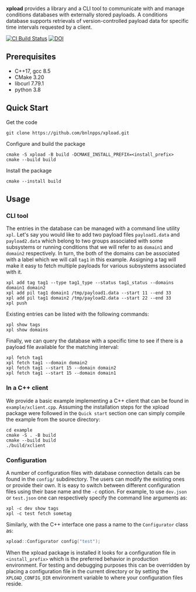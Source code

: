 **xpload** provides a library and a CLI tool to communicate with and manage
conditions databases with externally stored payloads. A conditions database
supports retrievals of version-controlled payload data for specific time
intervals requested by a client.

[![CI Build Status](https://github.com/bnlnpps/xpload/actions/workflows/ci-build.yml/badge.svg)](https://github.com/bnlnpps/xpload/actions/workflows/ci-build.yml)
[![DOI](https://zenodo.org/badge/419745626.svg)](https://zenodo.org/badge/latestdoi/419745626)


## Prerequisites

- C++17, gcc 8.5
- CMake 3.20
- libcurl 7.79.1
- python 3.8

## Quick Start

Get the code

    git clone https://github.com/bnlnpps/xpload.git

Configure and build the package

    cmake -S xpload -B build -DCMAKE_INSTALL_PREFIX=<install_prefix>
    cmake --build build

Install the package

    cmake --install build


## Usage

### CLI tool

The entries in the database can be managed with a command line utility `xpl`.
Let's say you would like to add two payload files `payload1.data` and
`payload2.data` which belong to two groups associated with some subsystems or
running conditions that we will refer to as `domain1` and `domain2`
respectively. In turn, the both of the domains can be associated with a label
which we will call `tag1` in this example. Assigning a tag will make it easy to
fetch multiple payloads for various subsystems associated with it.

```shell
xpl add tag tag1 --type tag1_type --status tag1_status --domains domain1 domain2
xpl add pil tag1 domain1 /tmp/payload1.data --start 11 --end 33
xpl add pil tag1 domain2 /tmp/payload2.data --start 22 --end 33
xpl push
```

Existing entries can be listed with the following commands:

```shell
xpl show tags
xpl show domains
```

Finally, we can query the database with a specific time to see if there is a
payload file available for the matching interval:

```shell
xpl fetch tag1
xpl fetch tag1 --domain domain2
xpl fetch tag1 --start 15 --domain domain2
xpl fetch tag1 --start 15 --domain domain1
```


### In a C++ client

We provide a basic example implementing a C++ client that can be found in
`example/xclient.cpp`. Assuming the installation steps for the xpload package
were followed in the `Quick start` section one can simply compile the example
from the source directory:

```shell
cd example
cmake -S . -B build
cmake --build build
./build/xclient
```

### Configuration

A number of configuration files with database connection details can be found in
the `config/` subdirectory. The users can modify the existing ones or provide
their own. It is easy to switch between different configuration files using
their base name and the `-c` option. For example, to use `dev.json` or
`test.json` one can respectively specify the command line arguments as:

```shell
xpl -c dev show tags
xpl -c test fetch sometag
```

Similarly, with the C++ interface one pass a name to the `Configurator` class as:

```c++
xpload::Configurator config("test");
```

When the xpload package is installed it looks for a configuration file in
`<install_prefix>` which is the preferred behavior in production environment.
For testing and debugging purposes this can be overridden by placing a
configuration file in the current directory or by setting the `XPLOAD_CONFIG_DIR`
environment variable to where your configuration files reside.
